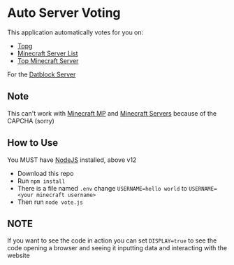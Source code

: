 # Auto Server Voting
This application automatically votes for you on:
- [Topg](https://topg.org/Minecraft/in-606527)
- [Minecraft Server List](https://minecraft-server-list.com/server/453566/vote/)
- [Top Minecraft Server](https://topminecraftservers.org/server/4135)

For the [Datblock Server](https://help.datblock.com/#/general?id=vote)

## Note
This can't work with [Minecraft MP](https://minecraft-mp.com/server/201496/vote/) and [Minecraft Servers](https://minecraftservers.org/vote/509303) because of the CAPCHA (sorry)

## How to Use

You MUST have [NodeJS](https://nodejs.org/en/) installed, above v12

- Download this repo
- Run `npm install`
- There is a file named `.env` change `USERNAME=hello world` to `USERNAME=<your minecraft username>`
- Then run `node vote.js`

## NOTE

If you want to see the code in action you can set `DISPLAY=true` to see the code opening a browser and seeing it inputting data and interacting with the website
